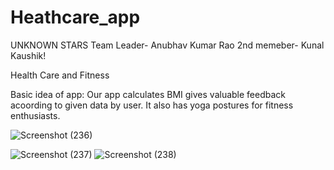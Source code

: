 # Heathcare_app
UNKNOWN STARS
Team Leader- Anubhav Kumar Rao
2nd memeber- Kunal Kaushik!

Health Care and Fitness

Basic idea of app: Our app calculates BMI gives valuable feedback acoording to given data by user. It also has yoga postures for fitness enthusiasts.

![Screenshot (236)](https://user-images.githubusercontent.com/76679262/114061663-4e4aeb00-98b4-11eb-9d23-c1c4bab73264.png)

![Screenshot (237)](https://user-images.githubusercontent.com/76679262/114061629-4723dd00-98b4-11eb-80a3-014dd9a48660.png)
![Screenshot (238)](https://user-images.githubusercontent.com/76679262/114061695-573bbc80-98b4-11eb-8e4b-3b9dfe98f3aa.png)

